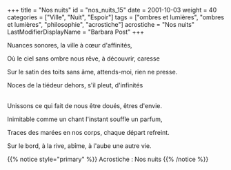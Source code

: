 +++
title = "Nos nuits"
id = "nos_nuits_15"
date = 2001-10-03
weight = 40
categories = ["Ville", "Nuit", "Espoir"]
tags = ["ombres et lumières", "ombres et lumières", "philosophie", "acrostiche"]
acrostiche = "Nos nuits"
LastModifierDisplayName = "Barbara Post"
+++

Nuances sonores, la ville à cœur d'affinités,

Où le ciel sans ombre nous rêve, à découvrir, caresse

Sur le satin des toits sans âme, attends-moi, rien ne presse.

Noces de la tiédeur dehors, s'il pleut, d'infinités

 \
Unissons ce qui fait de nous être doués, êtres d'envie.

Inimitable comme un chant l'instant souffle un parfum,

Traces des marées en nos corps, chaque départ refreint.

Sur le bord, à la rive, abîme, à l'aube une autre vie.

{{% notice style="primary" %}}
Acrostiche : Nos nuits
{{% /notice %}}
